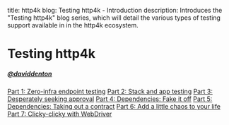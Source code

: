 title: http4k blog: Testing http4k - Introduction
description: Introduces the "Testing http4k" blog series, which will detail the various types of testing support available in in the http4k ecosystem.

# Testing http4k

##### [@daviddenton][github] 

[Part 1: Zero-infra endpoint testing]()
[Part 2: Stack and app testing]()
[Part 3: Desperately seeking approval]()
[Part 4: Dependencies: Fake it off]()
[Part 5: Dependencies: Taking out a contract]()
[Part 6: Add a little chaos to your life]()
[Part 7: Clicky-clicky with WebDriver]()

[github]: http://github.com/daviddenton
[http4k]: https://http4k.org
